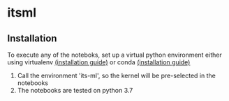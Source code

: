 # itsml

## Installation

To execute any of the noteboks, set up a virtual python environment either using virtualenv [(installation guide)](https://virtualenv.pypa.io/en/stable/installation/) or conda [(installation guide)](https://docs.conda.io/projects/conda/en/latest/user-guide/install/)

1. Call the environment 'its-ml', so the kernel will be pre-selected in the notebooks
2. The notebooks are tested on python 3.7
